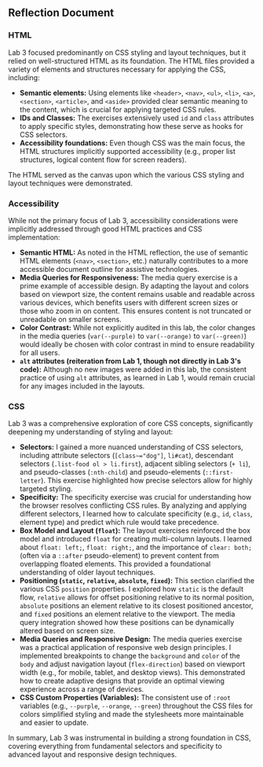 ## Reflection Document

### HTML

Lab 3 focused predominantly on CSS styling and layout techniques, but it relied on well-structured HTML as its foundation. The HTML files provided a variety of elements and structures necessary for applying the CSS, including:

* **Semantic elements:** Using elements like `<header>`, `<nav>`, `<ul>`, `<li>`, `<a>`, `<section>`, `<article>`, and `<aside>` provided clear semantic meaning to the content, which is crucial for applying targeted CSS rules.
* **IDs and Classes:** The exercises extensively used `id` and `class` attributes to apply specific styles, demonstrating how these serve as hooks for CSS selectors.
* **Accessibility foundations:** Even though CSS was the main focus, the HTML structures implicitly supported accessibility (e.g., proper list structures, logical content flow for screen readers).

The HTML served as the canvas upon which the various CSS styling and layout techniques were demonstrated.

### Accessibility

While not the primary focus of Lab 3, accessibility considerations were implicitly addressed through good HTML practices and CSS implementation:

* **Semantic HTML:** As noted in the HTML reflection, the use of semantic HTML elements (`<nav>`, `<section>`, etc.) naturally contributes to a more accessible document outline for assistive technologies.
* **Media Queries for Responsiveness:** The media query exercise is a prime example of accessible design. By adapting the layout and colors based on viewport size, the content remains usable and readable across various devices, which benefits users with different screen sizes or those who zoom in on content. This ensures content is not truncated or unreadable on smaller screens.
* **Color Contrast:** While not explicitly audited in this lab, the color changes in the media queries (`var(--purple)` to `var(--orange)` to `var(--green)`) would ideally be chosen with color contrast in mind to ensure readability for all users.
* **`alt` attributes (reiteration from Lab 1, though not directly in Lab 3's code):** Although no new images were added in this lab, the consistent practice of using `alt` attributes, as learned in Lab 1, would remain crucial for any images included in the layouts.

### CSS

Lab 3 was a comprehensive exploration of core CSS concepts, significantly deepening my understanding of styling and layout:

* **Selectors:** I gained a more nuanced understanding of CSS selectors, including attribute selectors (`[class~="dog"]`, `li#cat`), descendant selectors (`.list-food ol > li.first`), adjacent sibling selectors (`+ li`), and pseudo-classes (`:nth-child`) and pseudo-elements (`::first-letter`). This exercise highlighted how precise selectors allow for highly targeted styling.
* **Specificity:** The specificity exercise was crucial for understanding how the browser resolves conflicting CSS rules. By analyzing and applying different selectors, I learned how to calculate specificity (e.g., `id`, `class`, element type) and predict which rule would take precedence.
* **Box Model and Layout (`float`):** The layout exercises reinforced the box model and introduced `float` for creating multi-column layouts. I learned about `float: left;`, `float: right;`, and the importance of `clear: both;` (often via a `::after` pseudo-element) to prevent content from overlapping floated elements. This provided a foundational understanding of older layout techniques.
* **Positioning (`static`, `relative`, `absolute`, `fixed`):** This section clarified the various CSS `position` properties. I explored how `static` is the default flow, `relative` allows for offset positioning relative to its normal position, `absolute` positions an element relative to its closest positioned ancestor, and `fixed` positions an element relative to the viewport. The media query integration showed how these positions can be dynamically altered based on screen size.
* **Media Queries and Responsive Design:** The media queries exercise was a practical application of responsive web design principles. I implemented breakpoints to change the `background` and `color` of the `body` and adjust navigation layout (`flex-direction`) based on viewport width (e.g., for mobile, tablet, and desktop views). This demonstrated how to create adaptive designs that provide an optimal viewing experience across a range of devices.
* **CSS Custom Properties (Variables):** The consistent use of `:root` variables (e.g., `--purple`, `--orange`, `--green`) throughout the CSS files for colors simplified styling and made the stylesheets more maintainable and easier to update.

In summary, Lab 3 was instrumental in building a strong foundation in CSS, covering everything from fundamental selectors and specificity to advanced layout and responsive design techniques.